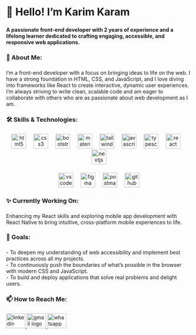 <h1 align="left">👋 Hello! I’m  Karim Karam</h1>

###

<h4 align="left">A passionate front-end developer with 2 years of experience and a lifelong learner dedicated to crafting engaging, accessible, and responsive web applications.</h4>

###

<h3 align="left">🔹 About Me:</h3>

###

<p align="left">I’m a front-end developer with a focus on bringing ideas to life on the web. I have a strong foundation in HTML, CSS, and JavaScript, and I love diving into frameworks like React to create interactive, dynamic user experiences. I’m always striving to write clean, scalable code and am eager to collaborate with others who are as passionate about web development as I am.</p>

###

<h3 align="left">🛠 Skills & Technologies:</h3>

###

<div align="center">
  <img src="https://skillicons.dev/icons?i=html" height="40" alt="html5 logo"  />
  <img width="12" />
  <img src="https://skillicons.dev/icons?i=css" height="40" alt="css3 logo"  />
  <img width="12" />
  <img src="https://skillicons.dev/icons?i=bootstrap" height="40" alt="bootstrap logo"  />
  <img width="12" />
  <img src="https://skillicons.dev/icons?i=materialui" height="40" alt="materialui logo"  />
  <img width="12" />
  <img src="https://skillicons.dev/icons?i=tailwind" height="40" alt="tailwindcss logo"  />
  <img width="12" />
  <img src="https://skillicons.dev/icons?i=js" height="40" alt="javascript logo"  />
  <img width="12" />
  <img src="https://skillicons.dev/icons?i=ts" height="40" alt="typescript logo"  />
  <img width="12" />
  <img src="https://skillicons.dev/icons?i=react" height="40" alt="react logo"  />
  <img width="12" />
  <img src="https://skillicons.dev/icons?i=nextjs" height="40" alt="nextjs logo"  />
</div>

###

<div align="center">
  <img src="https://skillicons.dev/icons?i=vscode" height="40" alt="vscode logo"  />
  <img width="12" />
  <img src="https://skillicons.dev/icons?i=figma" height="40" alt="figma logo"  />
  <img width="12" />
  <img src="https://skillicons.dev/icons?i=postman" height="40" alt="postman logo"  />
  <img width="12" />
  <img src="https://skillicons.dev/icons?i=github" height="40" alt="github logo"  />
</div>

###

<h3 align="left">✨ Currently Working On:</h3>

###

<p align="left">Enhancing my React skills and exploring mobile app development with React Native to bring intuitive, cross-platform mobile experiences to life.</p>

###

<h3 align="left">🌟 Goals:</h3>

###

<p align="left">- To deepen my understanding of web accessibility and implement best practices across all my projects.<br>- To continuously push the boundaries of what’s possible in the browser with modern CSS and JavaScript.<br>- To build and deploy applications that solve real problems and delight users.</p>

###

<h3 align="left">📫 How to Reach Me:</h3>

###

<div align="left">
  <a href="https://www.linkedin.com/in/karim-karam-33a36b174/" target="_blank">
    <img src="https://raw.githubusercontent.com/maurodesouza/profile-readme-generator/master/src/assets/icons/social/linkedin/default.svg" width="52" height="40" alt="linkedin logo"  />
  </a>
  <a href="mailto:karamkarim454@gmail.com" target="_blank">
    <img src="https://raw.githubusercontent.com/maurodesouza/profile-readme-generator/master/src/assets/icons/social/gmail/default.svg" width="52" height="40" alt="gmail logo"  />
  </a>
  <a href="https://wa.me/201092350393" target="_blank">
    <img src="https://raw.githubusercontent.com/maurodesouza/profile-readme-generator/master/src/assets/icons/social/whatsapp/default.svg" width="52" height="40" alt="whatsapp logo"  />
  </a>
</div>

###
